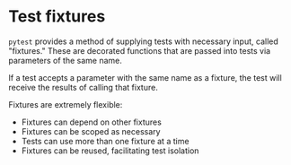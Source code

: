 # Test fixtures

`pytest` provides a method of supplying tests with necessary input, called
"fixtures." These are decorated functions that are passed into tests via
parameters of the same name.

If a test accepts a parameter with the same name as a fixture, the test will
receive the results of calling that fixture.

Fixtures are extremely flexible:

* Fixtures can depend on other fixtures
* Fixtures can be scoped as necessary
* Tests can use more than one fixture at a time
* Fixtures can be reused, facilitating test isolation
